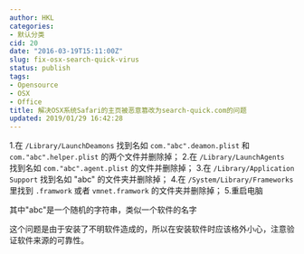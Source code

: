 ```yaml
---
author: HKL
categories:
- 默认分类
cid: 20
date: "2016-03-19T15:11:00Z"
slug: fix-osx-search-quick-virus
status: publish
tags:
- Opensource
- OSX
- Office
title: 解决OSX系统Safari的主页被恶意篡改为search-quick.com的问题
updated: 2019/01/29 16:42:28
---
```



1.在 `/Library/LaunchDeamons` 找到名如 `com."abc".deamon.plist` 和 `com."abc".helper.plist` 的两个文件并删除掉；
2.在 `/Library/LaunchAgents` 找到名如 `com."abc".agent.plist` 的文件并删除掉；
3.在 `/Library/Application Support` 找到名如 "abc" 的文件夹并删除掉；
4.在 `/System/Library/Frameworks` 里找到 `.framwork` 或者 `vmnet.framwork` 的文件夹并删除掉；
5.重启电脑

其中"abc"是一个随机的字符串，类似一个软件的名字

这个问题是由于安装了不明软件造成的，所以在安装软件时应该格外小心，注意验证软件来源的可靠性。